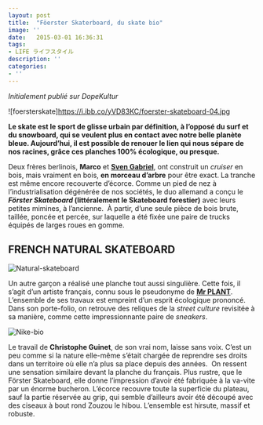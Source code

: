 ```yaml
---
layout: post
title:  "Föerster Skaterboard, du skate bio"
image: ''
date:   2015-03-01 16:36:31
tags:
- LIFE ライフスタイル
description: ''
categories:
- ''
---
```


_Initialement publié sur DopeKultur_  

![foersterskate]https://i.ibb.co/yVD83KC/foerster-skateboard-04.jpg

**Le skate est le sport de glisse  urbain par définition, à l’opposé du surf et du snowboard, qui se  veulent plus en contact avec notre belle planète bleue. Aujourd’hui, il  est possible de renouer le lien qui nous sépare de nos racines, grâce  ces planches 100% écologique, ou presque.**  

Deux frères berlinois, **Marco** et **[Sven Gabriel](https://svengabriel.com/149633/5290915/projects/foerster-skateboard-by-marco-sven)**, ont construit un _cruiser_ en bois, mais vraiment en bois, **en morceau d’arbre** pour être exact. La tranche est même encore recouverte d’écorce. Comme un pied de nez à l’industrialisation dégénérée de nos sociétés, le duo  allemand a conçu le **_Förster Skateboard_ (littéralement le Skateboard forestier)** avec leurs petites mimines, à l’ancienne.  À partir, d’une seule pièce de bois brute, taillée, poncée et percée, sur laquelle a été fixée une paire de trucks équipés de larges roues en gomme.

## FRENCH NATURAL SKATEBOARD
![Natural-skateboard](https://i.ibb.co/vXFk50H/natural-skateboarding.jpg)  

Un autre garçon a réalisé une planche  tout aussi singulière. Cette fois, il s’agit d’un artiste français,  connu sous le pseudonyme de **[Mr PLANT](http://monsieurplant.com/)**. L’ensemble de ses travaux est empreint d’un esprit écologique prononcé. Dans son porte-folio, on retrouve des reliques de la _street culture_ revisitée à sa manière, comme cette impressionnante paire de _sneakers_.  

![Nike-bio](https://i.ibb.co/nnhFQ9k/nike-bio-mr-plant.jpg)  

Le travail de **Christophe Guinet**, de son vrai nom, laisse sans voix. C’est un peu comme si la nature elle-même s’était chargée de reprendre ses droits dans un territoire où  elle n’a plus sa place depuis des années.  On ressent une sensation  similaire devant la planche du français. Plus rustre, que le Förster Skateboard, elle donne l’impression d’avoir été fabriquée à la va-vite  par un énorme bucheron. L’écorce recouvre toute la superficie du  plateau, sauf la partie réservée au grip, qui semble d’ailleurs avoir été découpé avec des ciseaux à bout rond Zouzou le hibou. L’ensemble est hirsute, massif et robuste.
